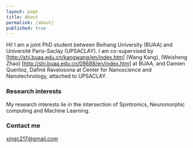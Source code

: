 ```yaml
---
layout: page
title: About
permalink: /about/
published: true
---
```



Hi! I am a joint PhD student between Beihang University (BUAA) and Université Paris-Saclay (UPSACLAY). I am co-supervised by [http://shi.buaa.edu.cn/kangwang/en/index.htm] (Wang Kang), (Weisheng Zhao) [http://shi.buaa.edu.cn/09688/en/index.htm] at BUAA, and Damien Querlioz, Dafiné Ravelosona at Center for Nanoscience and Nanotechnology, attached to UPSACLAY.   

### Research interests

My research interests lie in the intersection of Spintronics, Neuromorphic computing and Machine Learning.

### Contact me

[xingc217@gmail.com](mailto:xingc217@gmail.com)
